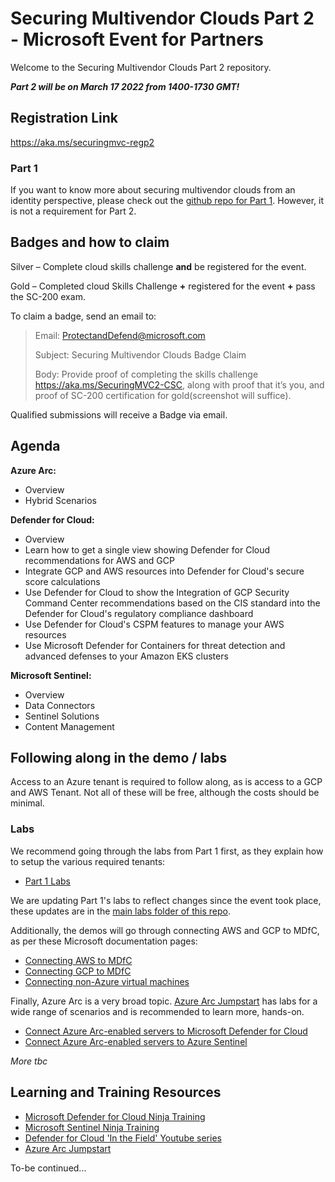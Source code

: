 
# Securing Multivendor Clouds Part 2 - Microsoft Event for Partners

Welcome to the Securing Multivendor Clouds Part 2 repository.

***Part 2 will be on March 17 2022 from 1400-1730 GMT!***

## Registration Link
https://aka.ms/securingmvc-regp2

### Part 1
If you want to know more about securing multivendor clouds from an identity perspective, please check out the [github repo for Part 1](https://github.com/LuciBlanchardMSFT/SecuringMultiVendorClouds). However, it is not a requirement for Part 2.

## Badges and how to claim
Silver – Complete cloud skills challenge **and** be registered for the event.

Gold – Completed cloud Skills Challenge **+** registered for the event **+** pass the SC-200 exam.

To claim a badge, send an email to:

 > Email: ProtectandDefend@microsoft.com
 > 
 > Subject: Securing Multivendor Clouds Badge Claim
 > 
 > Body: Provide proof of completing the skills challenge https://aka.ms/SecuringMVC2-CSC, along with proof that it’s you, and proof of SC-200 certification for gold(screenshot will suffice).

Qualified submissions will receive a Badge via email.

## Agenda

**Azure Arc:**
 - Overview
 - Hybrid Scenarios

**Defender for Cloud:**
 - Overview
 - Learn how to get a single view showing Defender for Cloud recommendations for AWS and GCP
 - Integrate GCP and AWS resources into Defender for Cloud's secure score calculations
 - Use Defender for Cloud to show the Integration of GCP Security Command Center recommendations based on the CIS standard into the Defender for Cloud's regulatory compliance dashboard
 - Use Defender for Cloud's CSPM features to manage your AWS resources
 - Use Microsoft Defender for Containers for threat detection and advanced defenses to your Amazon EKS clusters

**Microsoft Sentinel:**
 - Overview
 - Data Connectors
 - Sentinel Solutions
 - Content Management

## Following along in the demo / labs
Access to an Azure tenant is required to follow along, as is access to a GCP and AWS Tenant. Not all of these will be free, although the costs should be minimal. 

### Labs
We recommend going through the labs from Part 1 first, as they explain how to setup the various required tenants:
- [Part 1 Labs](http://aka.ms/securingmvc-repo)

We are updating Part 1's labs to reflect changes since the event took place, these updates are in the [main labs folder of this repo](/Labs).

Additionally, the demos will go through connecting AWS and GCP to MDfC, as per these Microsoft documentation pages:
- [Connecting AWS to MDfC](https://docs.microsoft.com/en-us/azure/defender-for-cloud/quickstart-onboard-aws)
- [Connecting GCP to MDfC](https://docs.microsoft.com/en-us/azure/defender-for-cloud/quickstart-onboard-gcp)
- [Connecting non-Azure virtual machines](https://docs.microsoft.com/en-us/azure/defender-for-cloud/quickstart-onboard-machines?pivots=azure-arc)

Finally, Azure Arc is a very broad topic. [Azure Arc Jumpstart](https://azurearcjumpstart.io/azure_arc_jumpstart/) has labs for a wide range of scenarios and is recommended to learn more, hands-on.
- [Connect Azure Arc-enabled servers to Microsoft Defender for Cloud](https://azurearcjumpstart.io/azure_arc_jumpstart/azure_arc_servers/day2/arc_defender/#azure-arc-and-microsoft-defender-for-cloud-integration)
- [Connect Azure Arc-enabled servers to Azure Sentinel](https://azurearcjumpstart.io/azure_arc_jumpstart/azure_arc_servers/day2/arc_azuresentinel/#connect-azure-arc-enabled-servers-to-azure-sentinel)

*More tbc*

## Learning and Training Resources
 - [Microsoft Defender for Cloud Ninja Training](http://aka.ms/ascninja)
 - [Microsoft Sentinel Ninja Training](https://techcommunity.microsoft.com/t5/microsoft-sentinel-blog/become-a-microsoft-sentinel-ninja-the-complete-level-400/ba-p/1246310)
 - [Defender for Cloud 'In the Field' Youtube series](https://www.youtube.com/hashtag/mdfcinthefield)
 - [Azure Arc Jumpstart](https://azurearcjumpstart.io/overview/)

To-be continued...
